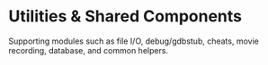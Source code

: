 # Utilities & Shared Components

Supporting modules such as file I/O, debug/gdbstub, cheats, movie recording, database, and common helpers.
